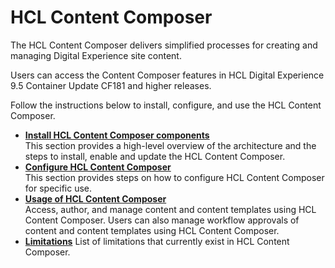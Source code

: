 # HCL Content Composer

The HCL Content Composer delivers simplified processes for creating and managing Digital Experience site content.

Users can access the Content Composer features in HCL Digital Experience 9.5 Container Update CF181 and higher releases.

Follow the instructions below to install, configure, and use the HCL Content Composer.

-   **[Install HCL Content Composer components](/installation/index.md)**  
This section provides a high-level overview of the architecture and the steps to install, enable and update the HCL Content Composer.
-   **[Configure HCL Content Composer](/configuration/configure_access.md)**  
This section provides steps on how to configure HCL Content Composer for specific use.
-   **[Usage of HCL Content Composer](/usage/index.md)**  
Access, author, and manage content and content templates using HCL Content Composer. Users can also manage workflow approvals of content and content templates using HCL Content Composer.
-   **[Limitations](/limitations/index.md)** 
List of limitations that currently exist in HCL Content Composer.
